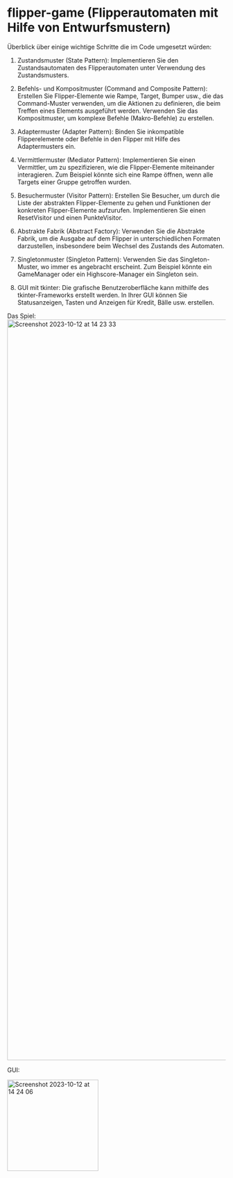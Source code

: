 # flipper-game (Flipperautomaten mit Hilfe von Entwurfsmustern)

Überblick über einige wichtige Schritte die im Code umgesetzt würden:

1. Zustandsmuster (State Pattern): Implementieren Sie den Zustandsautomaten des Flipperautomaten unter Verwendung des Zustandsmusters.

2. Befehls- und Kompositmuster (Command and Composite Pattern): Erstellen Sie Flipper-Elemente wie Rampe, Target, Bumper usw., die das Command-Muster verwenden, um die Aktionen zu definieren, die beim Treffen eines Elements ausgeführt werden. Verwenden Sie das Kompositmuster, um komplexe Befehle (Makro-Befehle) zu erstellen.

3. Adaptermuster (Adapter Pattern): Binden Sie inkompatible Flipperelemente oder Befehle in den Flipper mit Hilfe des Adaptermusters ein.

4. Vermittlermuster (Mediator Pattern): Implementieren Sie einen Vermittler, um zu spezifizieren, wie die Flipper-Elemente miteinander interagieren. Zum Beispiel könnte sich eine Rampe öffnen, wenn alle Targets einer Gruppe getroffen wurden.

5. Besuchermuster (Visitor Pattern): Erstellen Sie Besucher, um durch die Liste der abstrakten Flipper-Elemente zu gehen und Funktionen der konkreten Flipper-Elemente aufzurufen. Implementieren Sie einen ResetVisitor und einen PunkteVisitor.

6. Abstrakte Fabrik (Abstract Factory): Verwenden Sie die Abstrakte Fabrik, um die Ausgabe auf dem Flipper in unterschiedlichen Formaten darzustellen, insbesondere beim Wechsel des Zustands des Automaten.

7. Singletonmuster (Singleton Pattern): Verwenden Sie das Singleton-Muster, wo immer es angebracht erscheint. Zum Beispiel könnte ein GameManager oder ein Highscore-Manager ein Singleton sein.

8. GUI mit tkinter: Die grafische Benutzeroberfläche kann mithilfe des tkinter-Frameworks erstellt werden. In Ihrer GUI können Sie Statusanzeigen, Tasten und Anzeigen für Kredit, Bälle usw. erstellen.


Das Spiel:
<img width="1704" alt="Screenshot 2023-10-12 at 14 23 33" src="https://github.com/anasm20/flipper-game/assets/112882511/08bc295c-1eda-4f17-9428-0be9021a0cb7">

GUI:

<img width="210" alt="Screenshot 2023-10-12 at 14 24 06" src="https://github.com/anasm20/flipper-game/assets/112882511/e42b84d0-844e-4716-9bab-774b500ac361">



